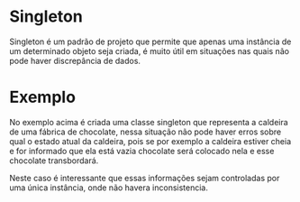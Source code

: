 # Singleton

Singleton é um padrão de projeto que permite que apenas uma instância de um determinado objeto seja criada, é muito útil em situações nas quais não pode haver discrepância de dados.

# Exemplo

No exemplo acima é criada uma classe singleton que representa a caldeira de uma fábrica de chocolate, nessa situação não pode haver erros sobre qual o estado atual da caldeira, pois se por exemplo a caldeira estiver cheia e for informado que ela está vazia chocolate será colocado nela e esse chocolate transbordará.

Neste caso é interessante que essas informações sejam controladas por uma única instância, onde não havera inconsistencia.
